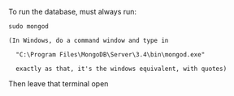 To run the database, must always run:

    sudo mongod

    (In Windows, do a command window and type in

      "C:\Program Files\MongoDB\Server\3.4\bin\mongod.exe"

      exactly as that, it's the windows equivalent, with quotes)

Then leave that terminal open
